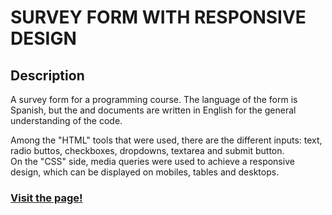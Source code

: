 # SURVEY FORM WITH RESPONSIVE DESIGN 

## Description
A survey form for a programming course. The language of the form is Spanish, but the <html> and <css> documents are written in English for the general understanding of the code.
  
 Among the "HTML" tools that were used, there are the different inputs: text, radio buttos, checkboxes, dropdowns, textarea and submit button. <br>
 On the "CSS" side, media queries were used to achieve a responsive design, which can be displayed on mobiles, tables and desktops.
 
 ### [Visit the page!](https://turavinin.github.io/survey-form/)
